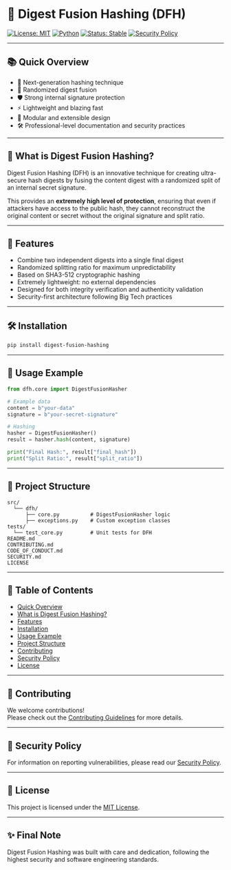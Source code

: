 # 🚀 Digest Fusion Hashing (DFH)

[![License: MIT](https://img.shields.io/badge/license-MIT-green.svg)](LICENSE)
[![Python](https://img.shields.io/badge/python-3.10%2B-blue.svg)](https://www.python.org/)
[![Status: Stable](https://img.shields.io/badge/status-stable-brightgreen.svg)]()
[![Security Policy](https://img.shields.io/badge/security-active-critical.svg)](./SECURITY.md)

---

## 📚 Quick Overview

- 🔐 Next-generation hashing technique
- 🎲 Randomized digest fusion
- 🛡️ Strong internal signature protection
- ⚡ Lightweight and blazing fast
- 🧬 Modular and extensible design
- 🛠️ Professional-level documentation and security practices

---

## 🧐 What is Digest Fusion Hashing?

Digest Fusion Hashing (DFH) is an innovative technique for creating ultra-secure hash digests by fusing the content digest with a randomized split of an internal secret signature.

This provides an **extremely high level of protection**, ensuring that even if attackers have access to the public hash, they cannot reconstruct the original content or secret without the original signature and split ratio.

---

## 📜 Features

- Combine two independent digests into a single final digest
- Randomized splitting ratio for maximum unpredictability
- Based on SHA3-512 cryptographic hashing
- Extremely lightweight: no external dependencies
- Designed for both integrity verification and authenticity validation
- Security-first architecture following Big Tech practices

---

## 🛠️ Installation

```bash
pip install digest-fusion-hashing
```

---

## 🚀 Usage Example

```python
from dfh.core import DigestFusionHasher

# Example data
content = b"your-data"
signature = b"your-secret-signature"

# Hashing
hasher = DigestFusionHasher()
result = hasher.hash(content, signature)

print("Final Hash:", result["final_hash"])
print("Split Ratio:", result["split_ratio"])
```

---

## 📂 Project Structure

```plaintext
src/
  └── dfh/
      ├── core.py          # DigestFusionHasher logic
      ├── exceptions.py    # Custom exception classes
tests/
  └── test_core.py         # Unit tests for DFH
README.md
CONTRIBUTING.md
CODE_OF_CONDUCT.md
SECURITY.md
LICENSE
```

---

## 📁 Table of Contents

- [Quick Overview](#-quick-overview)
- [What is Digest Fusion Hashing?](#-what-is-digest-fusion-hashing)
- [Features](#-features)
- [Installation](#-installation)
- [Usage Example](#-usage-example)
- [Project Structure](#-project-structure)
- [Contributing](#-contributing)
- [Security Policy](#-security-policy)
- [License](#-license)

---

## 🤝 Contributing

We welcome contributions!  
Please check out the [Contributing Guidelines](./CONTRIBUTING.md) for more details.

---

## 🔐 Security Policy

For information on reporting vulnerabilities, please read our [Security Policy](./SECURITY.md).

---

## 📝 License

This project is licensed under the [MIT License](./LICENSE).

---

## ✨ Final Note

Digest Fusion Hashing was built with care and dedication, following the highest security and software engineering standards.
